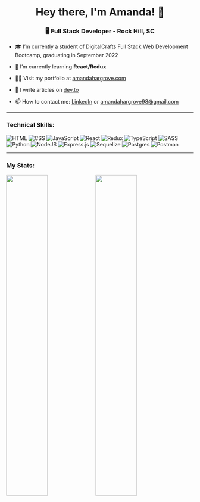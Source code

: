 <h1 align="center">Hey there, I'm Amanda! 👋</h1>
<h3 align="center">🖥️ Full Stack Developer - Rock Hill, SC </h3>

- 🎓 I’m currently a student of DigitalCrafts Full Stack Web Development Bootcamp, graduating in September 2022

- 🌱 I’m currently learning **React/Redux**

- 👨‍💻 Visit my portfolio at [amandahargrove.com](https://www.amandahargrove.com/)

- 📝 I write articles on [dev.to](https://dev.to/hargroa2)

- 📫 How to contact me: [LinkedIn](https://www.linkedin.com/in/amanda-hargrove-0608/) or amandahargrove98@gmail.com

---
### Technical Skills: ###
![HTML](https://img.shields.io/badge/HTML5-E34F26?style=for-the-badge&logo=html5&logoColor=white)
![CSS](https://img.shields.io/badge/CSS3-1572B6?style=for-the-badge&logo=css3&logoColor=white)
![JavaScript](https://img.shields.io/badge/JavaScript-F7DF1E?style=for-the-badge&logo=javascript&logoColor=black)
![React](https://img.shields.io/badge/react-%2320232a.svg?style=for-the-badge&logo=react&logoColor=%2361DAFB)
![Redux](https://img.shields.io/badge/Redux-593D88?style=for-the-badge&logo=redux&logoColor=white)
![TypeScript](https://img.shields.io/badge/typescript-%23007ACC.svg?style=for-the-badge&logo=typescript&logoColor=white)
![SASS](https://img.shields.io/badge/Sass-CC6699?style=for-the-badge&logo=sass&logoColor=white)
![Python](https://img.shields.io/badge/Python-3776AB?style=for-the-badge&logo=python&logoColor=white)
![NodeJS](https://img.shields.io/badge/node.js-6DA55F?style=for-the-badge&logo=node.js&logoColor=white)
![Express.js](https://img.shields.io/badge/express.js-%23404d59.svg?style=for-the-badge&logo=express&logoColor=%2361DAFB)
![Sequelize](https://img.shields.io/badge/Sequelize-52B0E7?style=for-the-badge&logo=Sequelize&logoColor=white)
![Postgres](https://img.shields.io/badge/postgres-%23316192.svg?style=for-the-badge&logo=postgresql&logoColor=white)
![Postman](https://img.shields.io/badge/Postman-FF6C37?style=for-the-badge&logo=postman&logoColor=white)

---

### My Stats: ###
<img align="left" width="47%" src="https://github-readme-stats.vercel.app/api?username=hargroa2&show_icons=true&theme=great-gatsby" />
<img align="left" width="47%" src="https://github-readme-stats.vercel.app/api/top-langs/?username=hargroa2&layout=compact&theme=dark" />

